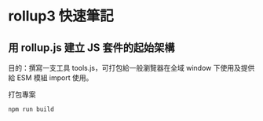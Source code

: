 # rollup3 快速筆記

## 用 rollup.js 建立 JS 套件的起始架構

目的：撰寫一支工具 tools.js，可打包給一般瀏覽器在全域 window 下使用及提供給 ESM 模組 import 使用。

打包專案
```
npm run build
```
